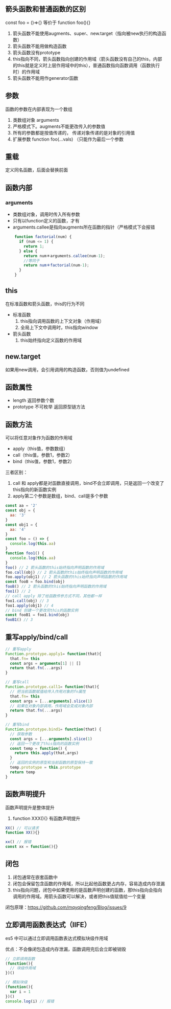 ## 箭头函数和普通函数的区别

const foo = ()=>{} 等价于 function foo(){}

1. 箭头函数不能使用augments、super、new.target（指向被new执行的构造函数）
2. 箭头函数不能用做构造函数
3. 箭头函数没有prototype
4. this指向不同，箭头函数指向创建的作用域（箭头函数没有自己的this，内部的this就是定义时上层作用域中的this），普通函数指向函数调用（函数执行时）的作用域
5. 箭头函数不能用作generator函数

## 参数

函数的参数在内部表现为一个数组

1. 类数组对象 arguments
2. 严格模式下。augments不能更改传入的参数值
3. 所有的参数都是按值传递的， 传递对象传递的是对象的引用值
4. 扩展参数 function foo(...vals) （只能作为最后一个参数

## 重载

定义同名函数，后面会替换前面

## 函数内部

### arguments

- 类数组对象，调用时传入所有参数
- 只有以function定义的函数，才有
- arguments.callee是指向augments所在函数的指针（严格模式下会报错

```javascript
    function factorial(num) {
      if (num <= 1) {
        return 1;
      } else {
        return num＊arguments.callee(num-1); 
        //等同于 
        return num＊factorial(num-1);
      }
    }
```

## this

在标准函数和箭头函数，this的行为不同

- 标准函数
  1. this指向调用函数的上下文对象（作用域）
  2. 全局上下文中调用时，this指向window
- 箭头函数
  1. this始终指向定义函数的作用域

## new.target

如果用new调用，会引用调用的构造函数，否则值为undefined

## 函数属性

- length 返回参数个数
- prototype 不可枚举 返回原型链方法

## 函数方法

可以将任意对象作为函数的作用域

- apply（this值，参数数组）
- call（this值，参数1，参数2）
- bind（this值，参数1，参数2）

三者区别：

1. call 和 apply都是对函数直接调用，bind不会立即调用，只是返回一个改变了this指向的新函数实例
2. apply第二个参数是数组，bind、call是多个参数

```javascript
const aa = '2'
const obj = {
  aa: '3'
}
const obj1 = {
  aa: '4'
}
const foo = () => {
  console.log(this.aa)
}
function foo1() {
  console.log(this.aa)
}
foo() // 2 箭头函数的this始终指向声明函数的作用域
foo.call(obj) // 2 箭头函数的this始终指向声明函数的作用域
foo.apply(obj1) // 2 箭头函数的this始终指向声明函数的作用域
const fooB = foo.bind(obj)
fooB() // 2 箭头函数的this始终指向声明函数的作用域
foo1() // 2
// call apply 除了给函数传参方式不同，其他都一样
foo1.call(obj) // 3
foo1.apply(obj1) // 4
// bind 创建一个更改完this的函数实例
const fooB1 = foo1.bind(obj)
fooB1() // 3
```

## 重写apply/bind/call

```javascript
// 重写apply
Function.prototype.apply1= function(that){
  that.fn= this
  const args = arguments[1] || []
  return that.fn(...args)
}

// 重写call
Function.prototype.call1= function(that){
  // 把当前函数赋值给传入作用对象的fn属性
  that.fn= this 
  const args = [...arguments].slice(1)
  // 如果在对象内部调用，作用域会变成对象内部
  return that.fn(...args)
}

// 重写bind
Function.prototype.bind1= function(that) {
  // 获取参数
  const args = [...arguments].slice(1)
  // 返回一个更改了this指向的函数实例
  const temp = function() {
    return this.apply(that,args)
  }
  // 返回的实例的原型和当前函数的原型保持一致
  temp.prototype = this.prototype
  return temp
}

```

## 函数声明提升

函数声明提升是整体提升

1. function XXX(){} 有函数声明提升

``` javascript
XX() // 可以请求
function XX(){}

xx() // 报错
const xx = function(){}
```

## 闭包

1. 闭包通常在嵌套函数中
2. 闭包会保留包含函数的作用域，所以比起他函数更占内存，容易造成内存泄漏
3. this指向问题，闭包中如果使用的是函数声明创建的函数，那this指向会指向调用的作用域。用箭头函数可以解决，或者把this值赋值给一个变量

闭包原理：https://github.com/mqyqingfeng/Blog/issues/9

## 立即调用函数表达式（IIFE）

es5 中可以通过立即调用函数表达式模拟块级作用域

优点：不会像闭包造成内存泄漏，函数调用完后会立即被销毁

```javascript
// 立即调用函数
(function(){
  // 块级作用域
})()

// 模拟块级
(function(){
  var i = 1
})()
console.log(i) // 报错
```
